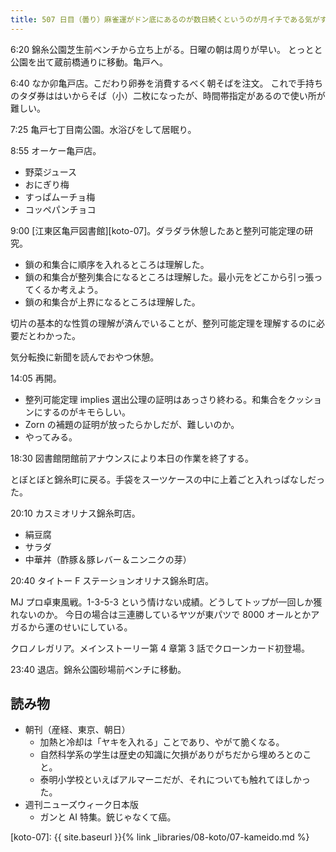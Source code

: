 ```yaml
---
title: 507 日目（曇り）麻雀運がドン底にあるのが数日続くというのが月イチである気がする
---
```


6:20 錦糸公園芝生前ベンチから立ち上がる。日曜の朝は周りが早い。
とっとと公園を出て蔵前橋通りに移動。亀戸へ。

6:40 なか卯亀戸店。こだわり卵券を消費するべく朝そばを注文。
これで手持ちのタダ券ははいからそば（小）二枚になったが、時間帯指定があるので使い所が難しい。

7:25 亀戸七丁目南公園。水浴びをして居眠り。

8:55 オーケー亀戸店。

* 野菜ジュース
* おにぎり梅
* すっぱムーチョ梅
* コッペパンチョコ

9:00 [江東区亀戸図書館][koto-07]。ダラダラ休憩したあと整列可能定理の研究。

* 鎖の和集合に順序を入れるところは理解した。
* 鎖の和集合が整列集合になるところは理解した。最小元をどこから引っ張ってくるか考えよう。
* 鎖の和集合が上界になるところは理解した。

切片の基本的な性質の理解が済んでいることが、整列可能定理を理解するのに必要だとわかった。

気分転換に新聞を読んでおやつ休憩。

14:05 再開。

* 整列可能定理 implies 選出公理の証明はあっさり終わる。和集合をクッションにするのがキモらしい。
* Zorn の補題の証明が放ったらかしだが、難しいのか。
* やってみる。

18:30 図書館閉館前アナウンスにより本日の作業を終了する。

とぼとぼと錦糸町に戻る。手袋をスーツケースの中に上着ごと入れっぱなしだった。

20:10 カスミオリナス錦糸町店。

* 絹豆腐
* サラダ
* 中華丼（酢豚＆豚レバー＆ニンニクの芽）

20:40 タイトー F ステーションオリナス錦糸町店。

MJ プロ卓東風戦。1-3-5-3 という情けない成績。どうしてトップが一回しか獲れないのか。
今日の場合は三連勝しているヤツが東パツで 8000 オールとかアガるから運のせいにしている。

クロノレガリア。メインストーリー第 4 章第 3 話でクローンカード初登場。

23:40 退店。錦糸公園砂場前ベンチに移動。

## 読み物

* 朝刊（産経、東京、朝日）
  * 加熱と冷却は「ヤキを入れる」ことであり、やがて脆くなる。
  * 自然科学系の学生は歴史の知識に欠損がありがちだから埋めろとのこと。
  * 泰明小学校といえばアルマーニだが、それについても触れてほしかった。
* 週刊ニューズウィーク日本版
  * ガンと AI 特集。銃じゃなくて癌。

[koto-07]: {{ site.baseurl }}{% link _libraries/08-koto/07-kameido.md %}
